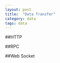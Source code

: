 ```yaml
---
layout: post
title:  "Data Transfer"
category: data
tags: data
---
```



##HTTP


##RPC


##Web Socket
